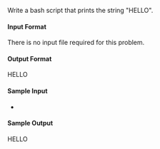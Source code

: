 Write a bash script that prints the string "HELLO".

#### Input Format

There is no input file required for this problem.

#### Output Format

HELLO

#### Sample Input

-

#### Sample Output

HELLO
